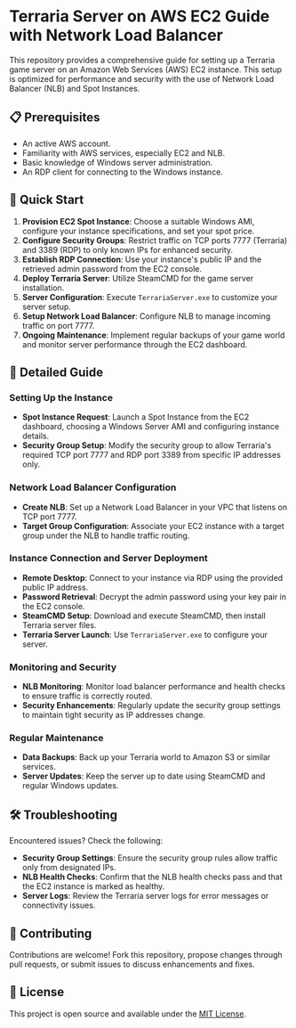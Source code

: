 # Terraria Server on AWS EC2 Guide with Network Load Balancer

This repository provides a comprehensive guide for setting up a Terraria game server on an Amazon Web Services (AWS) EC2 instance. This setup is optimized for performance and security with the use of Network Load Balancer (NLB) and Spot Instances.

## 📋 Prerequisites

- An active AWS account.
- Familiarity with AWS services, especially EC2 and NLB.
- Basic knowledge of Windows server administration.
- An RDP client for connecting to the Windows instance.

## 🚀 Quick Start

1. **Provision EC2 Spot Instance**: Choose a suitable Windows AMI, configure your instance specifications, and set your spot price.
2. **Configure Security Groups**: Restrict traffic on TCP ports 7777 (Terraria) and 3389 (RDP) to only known IPs for enhanced security.
3. **Establish RDP Connection**: Use your instance's public IP and the retrieved admin password from the EC2 console.
4. **Deploy Terraria Server**: Utilize SteamCMD for the game server installation.
5. **Server Configuration**: Execute `TerrariaServer.exe` to customize your server setup.
6. **Setup Network Load Balancer**: Configure NLB to manage incoming traffic on port 7777.
7. **Ongoing Maintenance**: Implement regular backups of your game world and monitor server performance through the EC2 dashboard.

## 📘 Detailed Guide

### Setting Up the Instance

- **Spot Instance Request**: Launch a Spot Instance from the EC2 dashboard, choosing a Windows Server AMI and configuring instance details.
- **Security Group Setup**: Modify the security group to allow Terraria's required TCP port 7777 and RDP port 3389 from specific IP addresses only.

### Network Load Balancer Configuration

- **Create NLB**: Set up a Network Load Balancer in your VPC that listens on TCP port 7777.
- **Target Group Configuration**: Associate your EC2 instance with a target group under the NLB to handle traffic routing.

### Instance Connection and Server Deployment

- **Remote Desktop**: Connect to your instance via RDP using the provided public IP address.
- **Password Retrieval**: Decrypt the admin password using your key pair in the EC2 console.
- **SteamCMD Setup**: Download and execute SteamCMD, then install Terraria server files.
- **Terraria Server Launch**: Use `TerrariaServer.exe` to configure your server.

### Monitoring and Security

- **NLB Monitoring**: Monitor load balancer performance and health checks to ensure traffic is correctly routed.
- **Security Enhancements**: Regularly update the security group settings to maintain tight security as IP addresses change.

### Regular Maintenance

- **Data Backups**: Back up your Terraria world to Amazon S3 or similar services.
- **Server Updates**: Keep the server up to date using SteamCMD and regular Windows updates.

## 🛠 Troubleshooting

Encountered issues? Check the following:

- **Security Group Settings**: Ensure the security group rules allow traffic only from designated IPs.
- **NLB Health Checks**: Confirm that the NLB health checks pass and that the EC2 instance is marked as healthy.
- **Server Logs**: Review the Terraria server logs for error messages or connectivity issues.

## 🤝 Contributing

Contributions are welcome! Fork this repository, propose changes through pull requests, or submit issues to discuss enhancements and fixes.

## 📄 License

This project is open source and available under the [MIT License](LICENSE).
